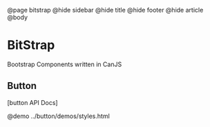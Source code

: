 @page bitstrap
@hide sidebar
@hide title
@hide footer
@hide article
@body

# BitStrap

Bootstrap Components written in CanJS

## Button

[button API Docs]

@demo ../button/demos/styles.html
